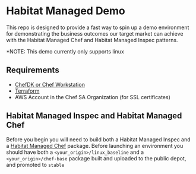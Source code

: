 # Habitat Managed Demo
This repo is designed to provide a fast way to spin up a demo environment for demonstrating the business outcomes our target market can achieve with the Habitat Managed Chef and Habitat Managed Inspec patterns. 

*NOTE: This demo currently only supports linux

## Requirements
- [ChefDK or Chef Workstation](https://downloads.chef.io)
- [Terraform](https://terraform.io)
- AWS Account in the Chef SA Organization (for SSL certificates) 

## Habitat Managed Inspec and Habitat Managed Chef
Before you begin you will need to build both a Habitat Managed Inspec and a [Habitat Managed Chef]() package. Before launching an environment you should have both a `<your_origin>/linux_baseline` and a `<your_origin>/chef-base` package built and uploaded to the public depot, and promoted to `stable`



